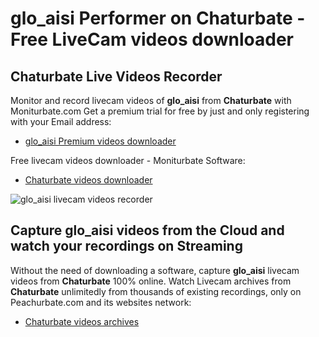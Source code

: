 # glo_aisi Performer on Chaturbate - Free LiveCam videos downloader

## Chaturbate Live Videos Recorder

Monitor and record livecam videos of **glo_aisi** from **Chaturbate** with Moniturbate.com
Get a premium trial for free by just and only registering with your Email address:
* [glo_aisi Premium videos downloader](https://moniturbate.com/request-demo-licence-key.html)

Free livecam videos downloader - Moniturbate Software:
* [Chaturbate videos downloader](https://moniturbate.com/moniturbate-download-software.html)

![glo_aisi livecam videos recorder](https://peachurnet.com/templates/moniturbate-software.png)


## Capture glo_aisi videos from the Cloud and watch your recordings on Streaming

Without the need of downloading a software, capture **glo_aisi** livecam videos from **Chaturbate** 100% online.
Watch Livecam archives from **Chaturbate** unlimitedly from thousands of existing recordings, only on Peachurbate.com and its websites network:
* [Chaturbate videos archives](https://peachurnet.com/)